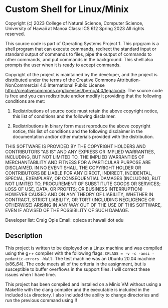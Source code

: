 # Custom Shell for Linux/Minix

Copyright (c) 2023
College of Natural Science, Computer Science, University of Hawaii at Manoa
Class: ICS 612 Spring 2023
All rights reserved.
  
This source code is part of Operating Systems Project 1.  This prpgram is a
shell program that can execute commands, redirect the standard input or
standard output of commands to files, pipe the output of commands to other
commands, and put commands in the background. This shell also prompts the user
when it is ready to accept commands.

Copyright of the project is maintained by the developer, and the project is
distributed under the terms of the Creative Commons Attribution-NonCommercial
4.0 International Public License 
http://creativecommons.org/licenses/by-nc/4.0/legalcode.
The source code is free and you can redistribute and/or modify it providing
that the following conditions are met:
  
 1) Redistributions of source code must retain the above copyright notice,
    this list of conditions and the following disclaimer. 
  
 2) Redistributions in binary form must reproduce the above copyright notice,
    this list of conditions and the following disclaimer in the documentation
    and/or other materials provided with the distribution.
  
THIS SOFTWARE IS PROVIDED BY THE COPYRIGHT HOLDERS AND CONTRIBUTORS "AS IS" AND
ANY EXPRESS OR IMPLIED WARRANTIES, INCLUDING, BUT NOT LIMITED TO, THE IMPLIED
WARRANTIES OF MERCHANTABILITY AND FITNESS FOR A PARTICULAR PURPOSE ARE
DISCLAIMED. IN NO EVENT SHALL THE COPYRIGHT HOLDER OR CONTRIBUTORS BE LIABLE
FOR ANY DIRECT, INDIRECT, INCIDENTAL, SPECIAL, EXEMPLARY, OR CONSEQUENTIAL
DAMAGES (INCLUDING, BUT NOT LIMITED TO, PROCUREMENT OF SUBSTITUTE GOODS OR
SERVICES; LOSS OF USE, DATA, OR PROFITS; OR BUSINESS INTERRUPTION) HOWEVER
CAUSED AND ON ANY THEORY OF LIABILITY, WHETHER IN CONTRACT, STRICT LIABILITY,
OR TORT (INCLUDING NEGLIGENCE OR OTHERWISE) ARISING IN ANY WAY OUT OF THE USE
OF THIS SOFTWARE, EVEN IF ADVISED OF THE POSSIBILITY OF SUCH DAMAGE.

Developer list: 
  Craig Opie      Email: opieca at hawaii dot edu

## Description
This project is written to be deployed on a Linux machine and was compiled using the g++ compiler with the following flags: `CFLAGS = -v -c -ansi -pedantic-errors -Wall`.  The test machine was an Ubuntu 20.04 machine (x86_64).  The code meets all of the criteria in the assignment, but is susceptible to buffer overflows in the support files.  I will correct these issues when I have time.

This project has been compiled and installed on a Minix VM without using a Makefile with the clang compiler and the executable is included in the included `bin` directory.  I also included the ability to change directories and run the previous command using !!
